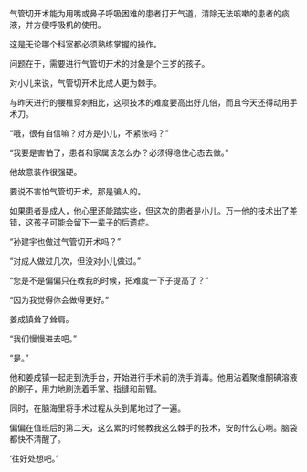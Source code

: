 气管切开术能为用嘴或鼻子呼吸困难的患者打开气道，清除无法咳嗽的患者的痰液，并方便呼吸机的使用。

这是无论哪个科室都必须熟练掌握的操作。

问题在于，需要进行气管切开术的对象是个三岁的孩子。

对小儿来说，气管切开术比成人更为棘手。

与昨天进行的腰椎穿刺相比，这项技术的难度要高出好几倍，而且今天还得动用手术刀。

“哦，很有自信嘛？对方是小儿，不紧张吗？”

“我要是害怕了，患者和家属该怎么办？必须得稳住心态去做。”

他故意装作很强硬。

要说不害怕气管切开术，那是骗人的。

如果患者是成人，他心里还能踏实些，但这次的患者是小儿。万一他的技术出了差错，这孩子可能会留下一辈子的后遗症。

“孙建宇也做过气管切开术吗？”

“对成人做过几次，但没对小儿做过。”

“您是不是偏偏只在教我的时候，把难度一下子提高了？”

“因为我觉得你会做得更好。”

姜成镇耸了耸肩。

“我们慢慢进去吧。”

“是。”

他和姜成镇一起走到洗手台，开始进行手术前的洗手消毒。他用沾着聚维酮碘溶液的刷子，用力地刷洗着手掌、指缝和前臂。

同时，在脑海里将手术过程从头到尾地过了一遍。

偏偏在值班后的第二天，这么累的时候教我这么棘手的技术，安的什么心啊。脑袋都快不清醒了。

‘往好处想吧。’